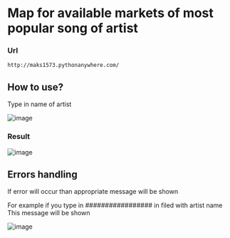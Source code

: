 # Map for available markets of most popular song of artist

### Url
```
http://maks1573.pythonanywhere.com/
```

## How to use?
Type in name of artist

![image](https://user-images.githubusercontent.com/116755445/221673430-fb25cfaa-104f-4a25-b970-528b431d0266.png)

### Result
![image](https://user-images.githubusercontent.com/116755445/221672996-040681a9-f494-4063-8193-8700375e9202.png)

## Errors handling
If error will occur than appropriate message will be shown

For example if you type in ################# in filed with artist name
This message will be shown

![image](https://user-images.githubusercontent.com/116755445/221674144-2edceabe-1f08-433c-84a6-c27abba565cc.png)

